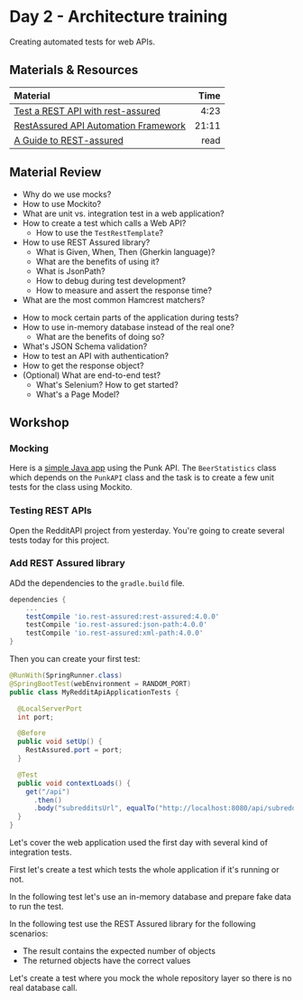 
# Day 2 - Architecture training

Creating automated tests for web APIs.

## Materials & Resources

| Material                                                                            |  Time |
| :---------------------------------------------------------------------------------- | ----: |
| [Test a REST API with rest-assured](https://www.youtube.com/watch?v=PAyGma2OMFo)    |  4:23 |
| [RestAssured API Automation Framework](https://www.youtube.com/watch?v=AbJrfP4ziIk) | 21:11 |
| [A Guide to REST-assured](https://www.baeldung.com/rest-assured-tutorial)           |  read |

## Material Review

- Why do we use mocks?
- How to use Mockito?
- What are unit vs. integration test in a web application?
- How to create a test which calls a Web API?
  - How to use the `TestRestTemplate`?
- How to use REST Assured library?
  - What is Given, When, Then (Gherkin language)?
  - What are the benefits of using it?
  - What is JsonPath?
  - How to debug during test development?<!--
      You can use `.log().all()`
  -->
  - How to measure and assert the response time?
- What are the most common Hamcrest matchers?
<!--
  - equalTo, hasProperty, empty, hasSize, contains, containsString, nullValue, greaterThan, lessThan
-->
- How to mock certain parts of the application during tests?
- How to use in-memory database instead of the real one?
  - What are the benefits of doing so?
- What's JSON Schema validation?
- How to test an API with authentication?
- How to get the response object?
- (Optional) What are end-to-end test?
  - What's Selenium? How to get started?
  - What's a Page Model?

## Workshop

### Mocking

Here is a [simple Java app](./workshop/mockingpunkapi) using the Punk API. The `BeerStatistics` class which depends on the `PunkAPI` class and the task is to create a few unit tests for the class using Mockito.

### Testing REST APIs

Open the RedditAPI project from yesterday. You're going to create several tests today for this project.

### Add REST Assured library

ADd the dependencies to the `gradle.build` file.

```groovy
dependencies {
    ...
    testCompile 'io.rest-assured:rest-assured:4.0.0'
    testCompile 'io.rest-assured:json-path:4.0.0'
    testCompile 'io.rest-assured:xml-path:4.0.0'
}
```

Then you can create your first test:

```java
@RunWith(SpringRunner.class)
@SpringBootTest(webEnvironment = RANDOM_PORT)
public class MyRedditApiApplicationTests {

  @LocalServerPort
  int port;

  @Before
  public void setUp() {
    RestAssured.port = port;
  }

  @Test
  public void contextLoads() {
    get("/api")
      .then()
      .body("subredditsUrl", equalTo("http://localhost:8080/api/subreddits"));
  }
}
```

Let's cover the web application used the first day with several kind of integration tests.

First let's create a test which tests the whole application if it's running or not.

In the following test let's use an in-memory database and prepare fake data to run the test.

In the following test use the REST Assured library for the following scenarios:

- The result contains the expected number of objects
- The returned objects have the correct values

Let's create a test where you mock the whole repository layer so there is no real database call.

